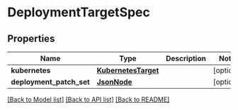 # DeploymentTargetSpec

## Properties
Name | Type | Description | Notes
------------ | ------------- | ------------- | -------------
**kubernetes** | [**KubernetesTarget**](KubernetesTarget.md) |  | [optional] 
**deployment_patch_set** | [**JsonNode**](JsonNode.md) |  | [optional] 

[[Back to Model list]](../README.md#documentation-for-models) [[Back to API list]](../README.md#documentation-for-api-endpoints) [[Back to README]](../README.md)



